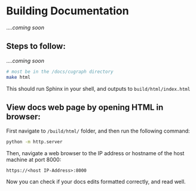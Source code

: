 # Building Documentation

...._coming soon_

## Steps to follow:

...._coming soon_


```bash
# most be in the /docs/cugraph directory
make html
```

This should run Sphinx in your shell, and outputs to `build/html/index.html`


## View docs web page by opening HTML in browser:

First navigate to `/build/html/` folder, and then run the following command:

```bash
python -m http.server
```
Then, navigate a web browser to the IP address or hostname of the host machine at port 8000:

```
https://<host IP-Address>:8000
```
Now you can check if your docs edits formatted correctly, and read well.
